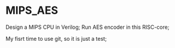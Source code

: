 # MIPS_AES
Design a MIPS CPU in Verilog; Run AES encoder in this RISC-core;

My fisrt time to use git, so it is just a test;
